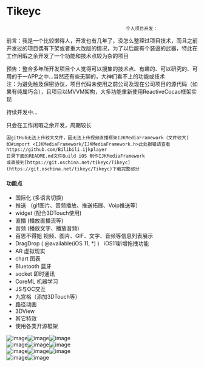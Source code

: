 # Tikeyc

                                                个人项目开发：
前言：我是一个比较懒得人，开发也有几年了，没怎么整理过项目技术，而且之前开发过的项目偶有下架或者重大改版的情况，为了以后能有个装逼的武器，特此在工作闲暇之余开发了一个功能和技术点较为杂的项目                

预告：整合多年所开发项目个人觉得可以搜集的技术点、有趣的、可以研究的、可用的于一APP之中...当然还有些无聊的，大神们看不上的功能或技术          
注：为避免触及保密协议，项目代码未使用之前公司及现在公司项目的源代码（如果有纯属巧合），且项目以MVVM架构，大多功能重新使用ReactiveCocao框架实现

持续开发中...

只会在工作闲暇之余开发，周期较长

```
因gitHub无法上传较大文件，因无法上传视频直播框架IJKMediaFramework（文件较大)
如#import <IJKMediaFramework/IJKMediaFramework.h>此处报错请查看 https://github.com/Bilibili.ijkplayer
目录下面的README.md文件Build iOS 制作IJKMediaFramework
或直接到[https://git.oschina.net/tikeyc/Tikeyc](https://git.oschina.net/tikeyc/Tikeyc)下载完整部分

```

#### 功能点

- 国际化 (多语言切换)     
- 推送 （gif图片、音频播放、推送拓展、Voip推送等）   
- widget (配合3DTouch使用)   
- 直播 (播放直播流等)   
- 音频 (播放文字、播放音频)       
- 百思不得姐 视频、图片、GIF、文字、音频等信息列表展示   
- DragDrop ( @available(iOS 11, *) )   iOS11新增拖拽功能   
- AR 虚拟现实  
- chart 图表   
- Bluetooth 蓝牙   
- socket 即时通讯   
- CoreML 机器学习    
- JS与OC交互   
- 九宫格（添加3DTouch等）    
- 路径动画   
- 3DView    
- 其它特效
- 使用各类开源框架  

![image](https://git.oschina.net/tikeyc/Tikeyc/raw/master/Tikeyc/ReadMe/screen1.gif)![image](https://git.oschina.net/tikeyc/Tikeyc/raw/master/Tikeyc/ReadMe/screen2.gif)![image](https://git.oschina.net/tikeyc/Tikeyc/raw/master/Tikeyc/ReadMe/screen3.gif)      
![image](https://git.oschina.net/tikeyc/Tikeyc/raw/master/Tikeyc/ReadMe/screen4.gif)![image](https://git.oschina.net/tikeyc/Tikeyc/raw/master/Tikeyc/ReadMe/screen5.gif)![image](https://git.oschina.net/tikeyc/Tikeyc/raw/master/Tikeyc/ReadMe/screen6.gif)    
![image](https://git.oschina.net/tikeyc/Tikeyc/raw/master/Tikeyc/ReadMe/screen7.gif)![image](https://git.oschina.net/tikeyc/Tikeyc/raw/master/Tikeyc/ReadMe/screen8.gif)![image](https://git.oschina.net/tikeyc/Tikeyc/raw/master/Tikeyc/ReadMe/screen9.gif)  
![image](https://git.oschina.net/tikeyc/Tikeyc/raw/master/Tikeyc/ReadMe/screen10.gif)![image](https://git.oschina.net/tikeyc/Tikeyc/raw/master/Tikeyc/ReadMe/screen11.gif)
